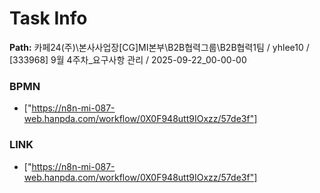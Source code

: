 # Task Info

**Path:** 카페24(주)\본사사업장\[CG]MI본부\B2B협력그룹\B2B협력1팀 / yhlee10 / [333968] 9월 4주차_요구사항 관리 / 2025-09-22_00-00-00

### BPMN
- ["https://n8n-mi-087-web.hanpda.com/workflow/0X0F948utt9IOxzz/57de3f"]

### LINK
- ["https://n8n-mi-087-web.hanpda.com/workflow/0X0F948utt9IOxzz/57de3f"]

